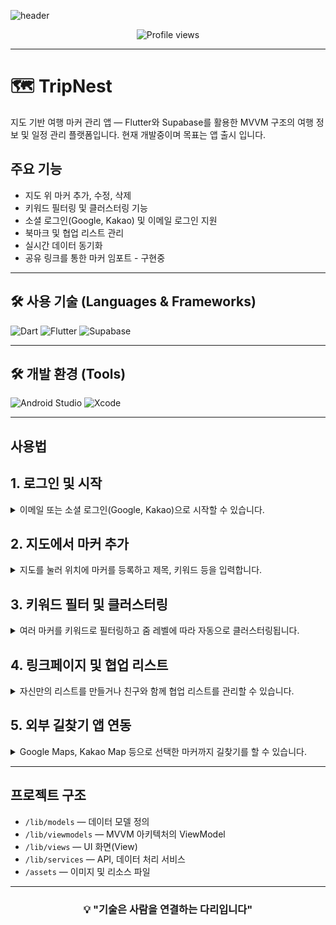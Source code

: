 <!-- 헤더 배너 -->
![header](https://capsule-render.vercel.app/api?type=waving&color=gradient&height=120&animation=fadeIn&section=footer&text=%F0%9F%8C%8D%20TripNest)

<!-- 방문자 카운트 -->
<p align="center">
  <img src="https://komarev.com/ghpvc/?username=001014k&style=flat-square&color=blue" alt="Profile views" />
</p>

---

# 🗺️ TripNest

지도 기반 여행 마커 관리 앱 — Flutter와 Supabase를 활용한 MVVM 구조의 여행 정보 및 일정 관리 플랫폼입니다.
현재 개발중이며 목표는 앱 출시 입니다.

## 주요 기능
- 지도 위 마커 추가, 수정, 삭제  
- 키워드 필터링 및 클러스터링 기능  
- 소셜 로그인(Google, Kakao) 및 이메일 로그인 지원  
- 북마크 및 협업 리스트 관리  
- 실시간 데이터 동기화  
- 공유 링크를 통한 마커 임포트 - 구현중

---

## 🛠️ 사용 기술 (Languages & Frameworks)

<p>
  <img src="https://img.shields.io/badge/Dart-0175C2?style=flat&logo=dart&logoColor=white" alt="Dart" />
  <img src="https://img.shields.io/badge/Flutter-02569B?style=flat&logo=flutter&logoColor=white" alt="Flutter" />
  <img src="https://img.shields.io/badge/Supabase-3ECF8E?style=flat&logo=supabase&logoColor=white" alt="Supabase" />
</p>

---

## 🛠️ 개발 환경 (Tools)

<p>
  <img src="https://img.shields.io/badge/Android_Studio-3DDC84?style=flat&logo=android-studio&logoColor=white" alt="Android Studio" />
  <img src="https://img.shields.io/badge/Xcode-1575F9?style=flat&logo=xcode&logoColor=white" alt="Xcode" />
</p>

---

## 사용법

<h2>1. 로그인 및 시작</h2>
<details><summary>이메일 또는 소셜 로그인(Google, Kakao)으로 시작할 수 있습니다.</summary>
<p align="center">
<img src="https://github.com/user-attachments/assets/22bab7bb-ab9a-4839-9d4f-a4179c4282c7" width="20%"></img>
</p>
</details>

<h2>2. 지도에서 마커 추가</h2>
<details><summary>지도를 눌러 위치에 마커를 등록하고 제목, 키워드 등을 입력합니다.</summary>
<p align="center">
<img src="https://github.com/user-attachments/assets/55ca2f98-57e3-4ade-b8e8-9f47296707f8" width="20%"></img>
<img src="https://github.com/user-attachments/assets/60a5543b-b2cc-4049-b912-f96952c3c972" width="20%"></img>
</p>
</details>


<h2>3. 키워드 필터 및 클러스터링</h2>
<details><summary>여러 마커를 키워드로 필터링하고 줌 레벨에 따라 자동으로 클러스터링됩니다.</summary>
<p align="center">
<img src="https://github.com/user-attachments/assets/93d37fd0-7cba-456d-873e-94f206052dfc" width="20%"></img>
<img src="https://github.com/user-attachments/assets/b182f7f0-c61a-4448-8862-ea342de19b7d" width="20%"></img>
<img src="https://github.com/user-attachments/assets/f265fefc-8890-4027-813f-4b68db7c7dda" width="20%"></img>
<img src="https://github.com/user-attachments/assets/992a5659-a98a-4d43-bccb-77265df2dc65" width="20%"></img>

</p>
</details>

<h2>4. 링크페이지 및 협업 리스트</h2>
<details><summary>자신만의 리스트를 만들거나 친구와 함께 협업 리스트를 관리할 수 있습니다.</summary>
<p align="center">
<img src="https://github.com/user-attachments/assets/56207ce1-7b8b-44df-a7fe-b56e46f83d9e" width="20%"></img>
<img src="" width="20%"></img>
<img src="https://github.com/user-attachments/assets/1a211656-9f79-4614-b304-87dcea9f7d96" width="20%"></img>
<img src="https://github.com/user-attachments/assets/a3b9713f-fe37-458b-87f6-fcae88585084" width="20%"></img>
<img src="https://github.com/user-attachments/assets/123cb4b0-2251-4da8-b201-877607c17f0b" width="20%"> 
</img>

</p>
</details>

<h2>5. 외부 길찾기 앱 연동</h2>
<details><summary>Google Maps, Kakao Map 등으로 선택한 마커까지 길찾기를 할 수 있습니다.</summary>
<p align="center">
<img src="https://github.com/user-attachments/assets/c45a052c-f47c-4f6b-b4f2-8394291f1de6" width="20%"></img>

</p>
</details>


---

## 프로젝트 구조

- `/lib/models` — 데이터 모델 정의  
- `/lib/viewmodels` — MVVM 아키텍처의 ViewModel  
- `/lib/views` — UI 화면(View)  
- `/lib/services` — API, 데이터 처리 서비스  
- `/assets` — 이미지 및 리소스 파일

---

<h3 align="center">💡 "기술은 사람을 연결하는 다리입니다"</h3>
